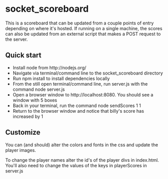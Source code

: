 <h1>socket_scoreboard</h1>
<p>This is a scoreboard that can be updated from a couple points of entry depending on
where it's hosted. If running on a single machine, the scores can also be updated from an external 
script that makes a POST request to the server.</p>

<h2>Quick start</h2>
<ul>
	<li>Install node from http://nodejs.org/</li>
	<li>Navigate via terminal/command line to the socket_scoreboard directory</li>
	<li>Run npm install to install dependencies locally</li>
	<li>From the still open terminal/command line, run server.js with the command node server.js</li>
	<li>Open a browser window to http://localhost:8080. You should see a window with 5 boxes</li>
	<li>Back in your terminal, run the command node sendScores 1 1</li>
	<li>Return to the browser window and notice that billy's score has increased by 1</li>
</ul>
<h2>Customize</h2>
<p>You can (and should) alter the colors and fonts in the css and update the player images.</p>
<p>To change the player names alter the id's of the player divs in index.html. You'll also need to change 
the values of the keys in playerScores in server.js</p>